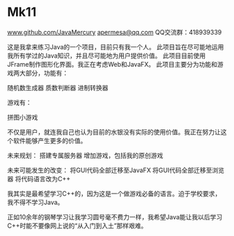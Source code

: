 # Mk11
www.github.com/JavaMercury
apermesa@qq.com
QQ交流群：418939339

这是我拿来练习Java的一个项目，目前只有我一个人。
此项目旨在尽可能地运用我所有学过的Java知识，并且尽可能地为用户提供价值。
此项目目前使用JFrame制作图形化界面。我正在考虑Web和JavaFX。
此项目主要分为功能和游戏两大部分，功能有：

随机数生成器
质数判断器
进制转换器

游戏有：

拼图小游戏

不仅是用户，就连我自己也认为目前的水银没有实际的使用价值。我正在努力让这个软件能够产生更多的价值。

未来规划：
搭建专属服务器
增加游戏，包括我的原创游戏

未来可能发生的改变：
将GUI代码全部迁移至JavaFX
将GUI代码全部迁移至浏览器
将代码语言改为C++

我其实是最希望学习C++的，因为这是一个做游戏必备的语言。迫于学校要求，我不得不学习Java。


正如10余年的钢琴学习让我学习圆号毫不费力一样，我希望Java能让我以后学习C++时能不要像网上说的“从入门到入土”那样艰难。
